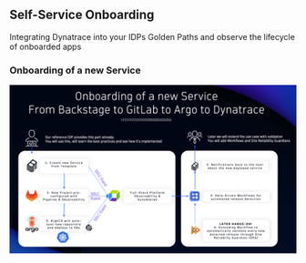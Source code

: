 ## Self-Service Onboarding

Integrating Dynatrace into your IDPs Golden Paths and observe the lifecycle of onboarded apps

### Onboarding of a new Service

![Onboarding New Service](../../assets/images/03_00_onboarding_new_service.png)